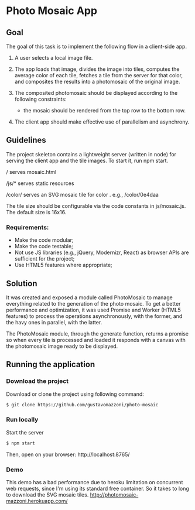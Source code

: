 # Photo Mosaic App
## Goal

The goal of this task is to implement the following flow in a client-side app.

1. A user selects a local image file.

2. The app loads that image, divides the image into tiles, computes the average
   color of each tile, fetches a tile from the server for that color, and
   composites the results into a photomosaic of the original image.

3. The composited photomosaic should be displayed according to the following
   constraints:
    - the mosaic should be rendered from the top row to the bottom row.

4. The client app should make effective use of parallelism and asynchrony.


## Guidelines

The project skeleton contains a lightweight server (written in node) for
serving the client app and the tile images. To start it, run npm start.

  /              serves mosaic.html
  
  /js/*          serves static resources
  
  /color/<hex>   serves an SVG mosaic tile for color <hex>.  e.g., /color/0e4daa

The tile size should be configurable via the code constants in js/mosaic.js. The default size is 16x16.

### Requirements:
 - Make the code modular;
 - Make the code testable;
 - Not use JS libraries (e.g., jQuery, Modernizr, React) as browser APIs
   are sufficient for the project;
 - Use HTML5 features where appropriate;

## Solution

It was created and exposed a module called PhotoMosaic to manage everything related to the generation of the photo mosaic. To get a better performance and optimization, it was used Promise and Worker (HTML5 features) to process the operations asynchronously, with the former, and the havy ones in parallel, with the latter.

The PhotoMosaic module, through the generate function, returns a promise so when every tile is processed and loaded it responds with a canvas with the photomosaic image ready to be displayed.

## Running the application
### Download the project
Download or clone the project using following command:
```sh
$ git clone https://github.com/gustavomazzoni/photo-mosaic
```

### Run locally
Start the server
```sh
$ npm start
```
Then, open on your browser: http://localhost:8765/


### Demo
This demo has a bad performance due to heroku limitation on concurrent web requests, since I'm using its standard free container. So it takes to long to download the SVG mosaic tiles.
http://photomosaic-mazzoni.herokuapp.com/

